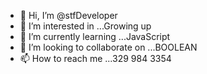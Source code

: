 - 👋 Hi, I’m @stfDeveloper
- 👀 I’m interested in ...Growing up
- 🌱 I’m currently learning ...JavaScript
- 💞️ I’m looking to collaborate on ...BOOLEAN
- 📫 How to reach me ...329 984 3354

<!---
stfDeveloper/stfDeveloper is a ✨ special ✨ repository because its `README.md` (this file) appears on your GitHub profile.
You can click the Preview link to take a look at your changes.
--->
